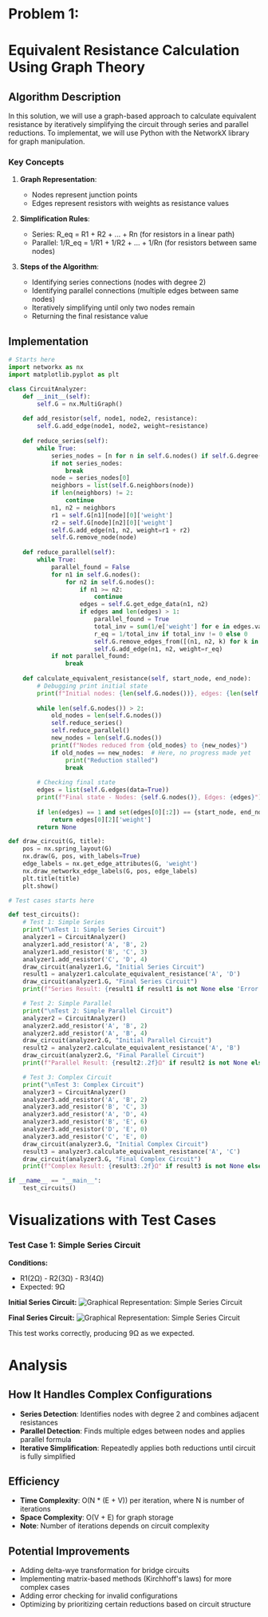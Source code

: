 # Problem 1: 
# Equivalent Resistance Calculation Using Graph Theory

## Algorithm Description

In this solution, we will use a graph-based approach to calculate equivalent resistance by iteratively simplifying the circuit through series and parallel reductions. To implementat, we will use Python with the NetworkX library for graph manipulation.

### Key Concepts
1. **Graph Representation**:
   - Nodes represent junction points
   - Edges represent resistors with weights as resistance values

2. **Simplification Rules**:
   - Series: R_eq = R1 + R2 + ... + Rn (for resistors in a linear path)
   - Parallel: 1/R_eq = 1/R1 + 1/R2 + ... + 1/Rn (for resistors between same nodes)

3. **Steps of the Algorithm**:
   - Identifying series connections (nodes with degree 2)
   - Identifying parallel connections (multiple edges between same nodes)
   - Iteratively simplifying until only two nodes remain
   - Returning the final resistance value

## Implementation

```python
# Starts here
import networkx as nx
import matplotlib.pyplot as plt

class CircuitAnalyzer:
    def __init__(self):
        self.G = nx.MultiGraph()
    
    def add_resistor(self, node1, node2, resistance):
        self.G.add_edge(node1, node2, weight=resistance)
    
    def reduce_series(self):
        while True:
            series_nodes = [n for n in self.G.nodes() if self.G.degree(n) == 2]
            if not series_nodes:
                break
            node = series_nodes[0]
            neighbors = list(self.G.neighbors(node))
            if len(neighbors) != 2:
                continue
            n1, n2 = neighbors
            r1 = self.G[n1][node][0]['weight']
            r2 = self.G[node][n2][0]['weight']
            self.G.add_edge(n1, n2, weight=r1 + r2)
            self.G.remove_node(node)
    
    def reduce_parallel(self):
        while True:
            parallel_found = False
            for n1 in self.G.nodes():
                for n2 in self.G.nodes():
                    if n1 >= n2:
                        continue
                    edges = self.G.get_edge_data(n1, n2)
                    if edges and len(edges) > 1:
                        parallel_found = True
                        total_inv = sum(1/e['weight'] for e in edges.values())
                        r_eq = 1/total_inv if total_inv != 0 else 0
                        self.G.remove_edges_from([(n1, n2, k) for k in edges.keys()])
                        self.G.add_edge(n1, n2, weight=r_eq)
            if not parallel_found:
                break
    
    def calculate_equivalent_resistance(self, start_node, end_node):
        # Debugging print initial state
        print(f"Initial nodes: {len(self.G.nodes())}, edges: {len(self.G.edges())}")
        
        while len(self.G.nodes()) > 2:
            old_nodes = len(self.G.nodes())
            self.reduce_series()
            self.reduce_parallel()
            new_nodes = len(self.G.nodes())
            print(f"Nodes reduced from {old_nodes} to {new_nodes}")
            if old_nodes == new_nodes:  # Here, no progress made yet
                print("Reduction stalled")
                break
        
        # Checking final state
        edges = list(self.G.edges(data=True))
        print(f"Final state - Nodes: {self.G.nodes()}, Edges: {edges}")
        
        if len(edges) == 1 and set(edges[0][:2]) == {start_node, end_node}:
            return edges[0][2]['weight']
        return None

def draw_circuit(G, title):
    pos = nx.spring_layout(G)
    nx.draw(G, pos, with_labels=True)
    edge_labels = nx.get_edge_attributes(G, 'weight')
    nx.draw_networkx_edge_labels(G, pos, edge_labels)
    plt.title(title)
    plt.show()

# Test cases starts here

def test_circuits():
    # Test 1: Simple Series
    print("\nTest 1: Simple Series Circuit")
    analyzer1 = CircuitAnalyzer()
    analyzer1.add_resistor('A', 'B', 2)
    analyzer1.add_resistor('B', 'C', 3)
    analyzer1.add_resistor('C', 'D', 4)
    draw_circuit(analyzer1.G, "Initial Series Circuit")
    result1 = analyzer1.calculate_equivalent_resistance('A', 'D')
    draw_circuit(analyzer1.G, "Final Series Circuit")
    print(f"Series Result: {result1 if result1 is not None else 'Error'}Ω")

    # Test 2: Simple Parallel
    print("\nTest 2: Simple Parallel Circuit")
    analyzer2 = CircuitAnalyzer()
    analyzer2.add_resistor('A', 'B', 2)
    analyzer2.add_resistor('A', 'B', 4)
    draw_circuit(analyzer2.G, "Initial Parallel Circuit")
    result2 = analyzer2.calculate_equivalent_resistance('A', 'B')
    draw_circuit(analyzer2.G, "Final Parallel Circuit")
    print(f"Parallel Result: {result2:.2f}Ω" if result2 is not None else "Parallel Result: Error")

    # Test 3: Complex Circuit
    print("\nTest 3: Complex Circuit")
    analyzer3 = CircuitAnalyzer()
    analyzer3.add_resistor('A', 'B', 2)
    analyzer3.add_resistor('B', 'C', 3)
    analyzer3.add_resistor('A', 'D', 4)
    analyzer3.add_resistor('B', 'E', 6)
    analyzer3.add_resistor('D', 'E', 0)
    analyzer3.add_resistor('C', 'E', 0)
    draw_circuit(analyzer3.G, "Initial Complex Circuit")
    result3 = analyzer3.calculate_equivalent_resistance('A', 'C')
    draw_circuit(analyzer3.G, "Final Complex Circuit")
    print(f"Complex Result: {result3:.2f}Ω" if result3 is not None else "Complex Result: Error")

if __name__ == "__main__":
    test_circuits()
```


# Visualizations with Test Cases

### Test Case 1: Simple Series Circuit
**Conditions:**
- R1(2Ω) - R2(3Ω) - R3(4Ω)
- Expected: 9Ω 

**Initial Series Circuit:**
![Graphical Representation: Simple Series Circuit](../../_pics/Test1.1.png)

**Final Series Circuit:**
![Graphical Representation: Simple Series Circuit](../../_pics/Test1.2.png)

This test works correctly, producing 9Ω as we expected.




# Analysis

## How It Handles Complex Configurations

- **Series Detection**: Identifies nodes with degree 2 and combines adjacent resistances
- **Parallel Detection**: Finds multiple edges between nodes and applies parallel formula
- **Iterative Simplification**: Repeatedly applies both reductions until circuit is fully simplified


## Efficiency

- **Time Complexity**: O(N * (E + V)) per iteration, where N is number of iterations
- **Space Complexity**: O(V + E) for graph storage
- **Note**: Number of iterations depends on circuit complexity


## Potential Improvements

- Adding delta-wye transformation for bridge circuits
- Implementing matrix-based methods (Kirchhoff's laws) for more complex cases
- Adding error checking for invalid configurations
- Optimizing by prioritizing certain reductions based on circuit structure

